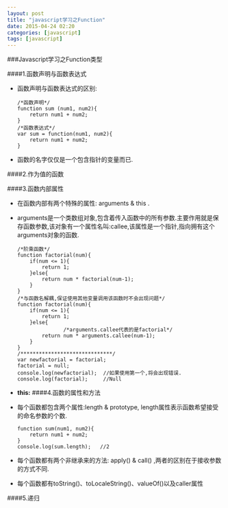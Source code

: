 ```yaml
---
layout: post
title: "javascript学习之Function"
date: 2015-04-24 02:20
categories: [javascript]
tags: [javascript]
---
```


###Javascript学习之Function类型


####1.函数声明与函数表达式
- 函数声明与函数表达式的区别:
	```
	/*函数声明*/
	function sum (num1, num2){
		return num1 + num2;	
	}
	/*函数表达式*/
	var sum = function(num1, num2){
		return num1 + num2;
	}
	```
- 函数的名字仅仅是一个包含指针的变量而已.

####2.作为值的函数


####3.函数内部属性
- 在函数内部有两个特殊的属性: arguments & this . 
- arguments是一个类数组对象,包含着传入函数中的所有参数.主要作用就是保存函数参数,该对象有一个属性名叫:callee,该属性是一个指针,指向拥有这个arguments对象的函数.
	```
	/*阶乘函数*/
	function factorial(num){
		if(num <= 1){
			return 1;
		}else{
			return num * factorial(num-1);
		}
	}
	/*与函数名解耦,保证使用其他变量调用该函数时不会出现问题*/
	function factorial(num){
		if(num <= 1){
			return 1;
		}else{
			       /*arguments.callee代表的是factorial*/
			return num * arguments.callee(num-1);  
		}
	}
	/******************************/
	var newfactorial = factorial;
	factorial = null;
	console.log(newfactorial);  //如果使用第一个,将会出现错误.
	console.log(factorial);     //Null
	```
- **this:**
####4.函数的属性和方法
- 每个函数都包含两个属性:length & prototype, length属性表示函数希望接受的命名参数的个数.
	```
	function sum(num1, num2){ 
		return num1 + num2;
	} 
	console.log(sum.length);   //2
	```
- 每个函数都有两个非继承来的方法: apply() & call() ,两者的区别在于接收参数的方式不同.


- 每个函数都有toString()、toLocaleString()、valueOf()以及caller属性


####5.递归